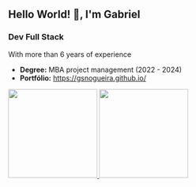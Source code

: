 
<div class="col-lg-3" data-aos="fade-right">
            <img src="assets/img/about.png" class="img-fluid" alt="">
          </div>
          <div class="col-lg-9 pt-4 pt-lg-0 content" data-aos="fade-left">
            <h2>Hello World! 👋, I'm Gabriel</h2>
            <h3>Dev Full Stack</h3>
            <p class="fst-italic">
              With more than 6 years of experience
            </p>
            <div class="row">
              <div class="col-lg-12">
                <ul>
                  <li><i class="bi bi-chevron-right"></i> <strong>Degree:</strong> <span>MBA project management (2022 - 2024)</span></li>
                  <li><i class="bi bi-chevron-right"></i> <strong>Portfólio:</strong> <a href="https://gsnogueira.github.io/">https://gsnogueira.github.io/</a></li>
                </ul>
              </div>
            </div>
            <div class="github d-flex mt-20">
              <a href="https://github.com/gsnogueira">
                <img height="180px" src="https://github-readme-stats.vercel.app/api/top-langs/?username=gsnogueira&layout=compact&langs_count=7&theme=dark"/>
                <img height="180px" src="https://github-readme-stats.vercel.app/api?username=gsnogueira&show_icons=true&theme=dark&include_all_commits=true&count_private=true"/>
              </a>
            </div>
          </div>


<!-- <p align="center">
  <a href="https://gsnogueira.github.io"><img width="565px" src="https://user-images.githubusercontent.com/34325394/217648709-d75da039-b140-4b9f-884d-37d073d26e60.gif"></a>
</p> -->

<!-- <div align="center">
  <a href="https://gsnogueira.github.io">
    <img height="180em" src="https://github-readme-stats.vercel.app/api/top-langs/?username=gsnogueira&layout=compact&langs_count=7&theme=dark"/>
    <img height="180em" src="https://github-readme-stats.vercel.app/api?username=gsnogueira&show_icons=true&theme=dark&include_all_commits=true&count_private=true"/>
  </a>
</div> -->
